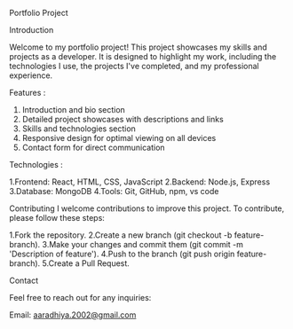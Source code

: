 Portfolio Project

Introduction

Welcome to my portfolio project! This project showcases my skills and projects as a developer. 
It is designed to highlight my work, including the technologies I use, the projects I've completed, and my professional experience.

Features :

1) Introduction and bio section
2) Detailed project showcases with descriptions and links
3) Skills and technologies section
4) Responsive design for optimal viewing on all devices
5) Contact form for direct communication

Technologies :

1.Frontend: React, HTML, CSS, JavaScript
2.Backend: Node.js, Express
3.Database: MongoDB
4.Tools: Git, GitHub, npm, vs code 

Contributing
I welcome contributions to improve this project. To contribute, please follow these steps:

 1.Fork the repository.
 2.Create a new branch (git checkout -b feature-branch).
 3.Make your changes and commit them (git commit -m 'Description of feature'). 
 4.Push to the branch (git push origin feature-branch).
 5.Create a Pull Request.

Contact

Feel free to reach out for any inquiries:

Email: aaradhiya.2002@gmail.com
